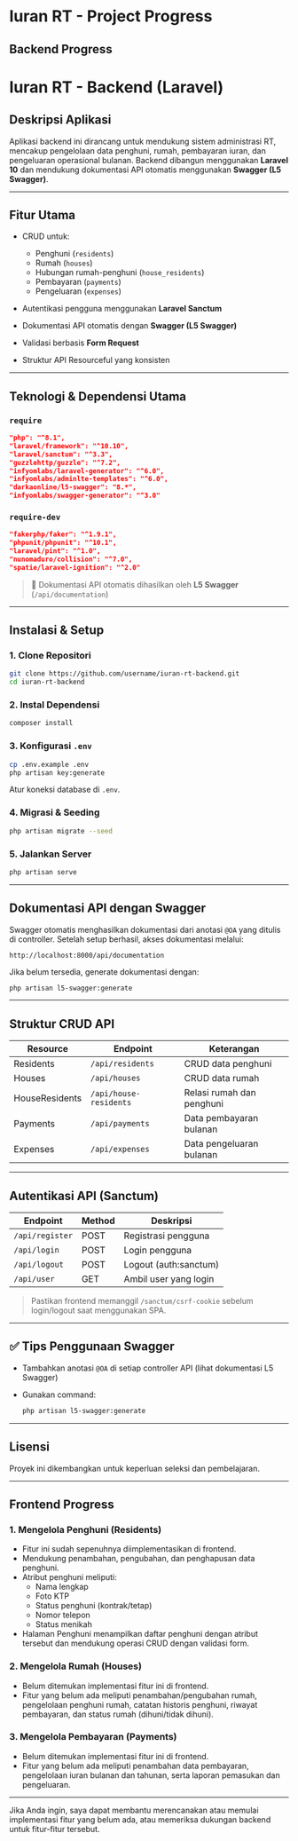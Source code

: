 # Iuran RT - Project Progress

## Backend Progress

# **Iuran RT - Backend (Laravel)**

## **Deskripsi Aplikasi**

Aplikasi backend ini dirancang untuk mendukung sistem administrasi RT, mencakup pengelolaan data penghuni, rumah, pembayaran iuran, dan pengeluaran operasional bulanan. Backend dibangun menggunakan **Laravel 10** dan mendukung dokumentasi API otomatis menggunakan **Swagger (L5 Swagger)**.

---

## **Fitur Utama**

* CRUD untuk:

  * Penghuni (`residents`)
  * Rumah (`houses`)
  * Hubungan rumah-penghuni (`house_residents`)
  * Pembayaran (`payments`)
  * Pengeluaran (`expenses`)
* Autentikasi pengguna menggunakan **Laravel Sanctum**
* Dokumentasi API otomatis dengan **Swagger (L5 Swagger)**
* Validasi berbasis **Form Request**
* Struktur API Resourceful yang konsisten

---

## **Teknologi & Dependensi Utama**

### `require`

```json
"php": "^8.1",
"laravel/framework": "^10.10",
"laravel/sanctum": "^3.3",
"guzzlehttp/guzzle": "^7.2",
"infyomlabs/laravel-generator": "^6.0",
"infyomlabs/adminlte-templates": "^6.0",
"darkaonline/l5-swagger": "8.*",
"infyomlabs/swagger-generator": "^3.0"
```

### `require-dev`

```json
"fakerphp/faker": "^1.9.1",
"phpunit/phpunit": "^10.1",
"laravel/pint": "^1.0",
"nunomaduro/collision": "^7.0",
"spatie/laravel-ignition": "^2.0"
```

> 🔧 Dokumentasi API otomatis dihasilkan oleh **L5 Swagger** (`/api/documentation`)

---

## **Instalasi & Setup**

### 1. Clone Repositori

```bash
git clone https://github.com/username/iuran-rt-backend.git
cd iuran-rt-backend
```

### 2. Instal Dependensi

```bash
composer install
```

### 3. Konfigurasi `.env`

```bash
cp .env.example .env
php artisan key:generate
```

Atur koneksi database di `.env`.

### 4. Migrasi & Seeding

```bash
php artisan migrate --seed
```

### 5. Jalankan Server

```bash
php artisan serve
```

---

## **Dokumentasi API dengan Swagger**

Swagger otomatis menghasilkan dokumentasi dari anotasi `@OA` yang ditulis di controller.
Setelah setup berhasil, akses dokumentasi melalui:

```
http://localhost:8000/api/documentation
```

Jika belum tersedia, generate dokumentasi dengan:

```bash
php artisan l5-swagger:generate
```

---

## **Struktur CRUD API**

| Resource       | Endpoint               | Keterangan                |
| -------------- | ---------------------- | ------------------------- |
| Residents      | `/api/residents`       | CRUD data penghuni        |
| Houses         | `/api/houses`          | CRUD data rumah           |
| HouseResidents | `/api/house-residents` | Relasi rumah dan penghuni |
| Payments       | `/api/payments`        | Data pembayaran bulanan   |
| Expenses       | `/api/expenses`        | Data pengeluaran bulanan  |

---

## **Autentikasi API (Sanctum)**

| Endpoint        | Method | Deskripsi              |
| --------------- | ------ | ---------------------- |
| `/api/register` | POST   | Registrasi pengguna    |
| `/api/login`    | POST   | Login pengguna         |
| `/api/logout`   | POST   | Logout (auth\:sanctum) |
| `/api/user`     | GET    | Ambil user yang login  |

> Pastikan frontend memanggil `/sanctum/csrf-cookie` sebelum login/logout saat menggunakan SPA.

---

## ✅ Tips Penggunaan Swagger

* Tambahkan anotasi `@OA` di setiap controller API (lihat dokumentasi L5 Swagger)
* Gunakan command:

  ```bash
  php artisan l5-swagger:generate
  ```

---

## Lisensi

Proyek ini dikembangkan untuk keperluan seleksi dan pembelajaran.

---

## Frontend Progress

### 1. Mengelola Penghuni (Residents)

- Fitur ini sudah sepenuhnya diimplementasikan di frontend.
- Mendukung penambahan, pengubahan, dan penghapusan data penghuni.
- Atribut penghuni meliputi:
  - Nama lengkap
  - Foto KTP
  - Status penghuni (kontrak/tetap)
  - Nomor telepon
  - Status menikah
- Halaman Penghuni menampilkan daftar penghuni dengan atribut tersebut dan mendukung operasi CRUD dengan validasi form.

### 2. Mengelola Rumah (Houses)

- Belum ditemukan implementasi fitur ini di frontend.
- Fitur yang belum ada meliputi penambahan/pengubahan rumah, pengelolaan penghuni rumah, catatan historis penghuni, riwayat pembayaran, dan status rumah (dihuni/tidak dihuni).

### 3. Mengelola Pembayaran (Payments)

- Belum ditemukan implementasi fitur ini di frontend.
- Fitur yang belum ada meliputi penambahan data pembayaran, pengelolaan iuran bulanan dan tahunan, serta laporan pemasukan dan pengeluaran.

---

Jika Anda ingin, saya dapat membantu merencanakan atau memulai implementasi fitur yang belum ada, atau memeriksa dukungan backend untuk fitur-fitur tersebut.
